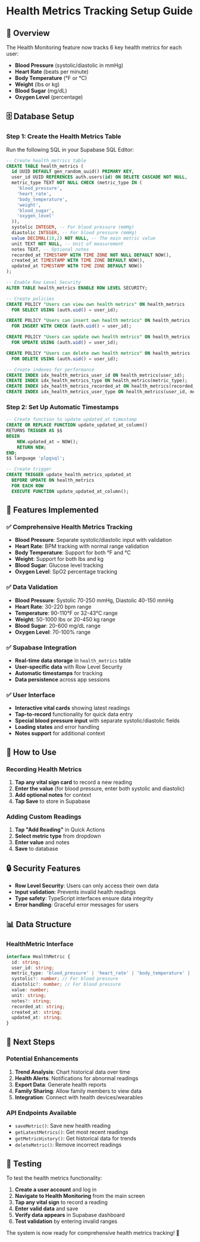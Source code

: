 # Health Metrics Tracking Setup Guide

## 🏥 Overview

The Health Monitoring feature now tracks 6 key health metrics for each user:
- **Blood Pressure** (systolic/diastolic in mmHg)
- **Heart Rate** (beats per minute)
- **Body Temperature** (°F or °C)
- **Weight** (lbs or kg)
- **Blood Sugar** (mg/dL)
- **Oxygen Level** (percentage)

## 🗄️ Database Setup

### Step 1: Create the Health Metrics Table

Run the following SQL in your Supabase SQL Editor:

```sql
-- Create health_metrics table
CREATE TABLE health_metrics (
  id UUID DEFAULT gen_random_uuid() PRIMARY KEY,
  user_id UUID REFERENCES auth.users(id) ON DELETE CASCADE NOT NULL,
  metric_type TEXT NOT NULL CHECK (metric_type IN (
    'blood_pressure', 
    'heart_rate', 
    'body_temperature', 
    'weight', 
    'blood_sugar', 
    'oxygen_level'
  )),
  systolic INTEGER, -- For blood pressure (mmHg)
  diastolic INTEGER, -- For blood pressure (mmHg)
  value DECIMAL(10,2) NOT NULL, -- The main metric value
  unit TEXT NOT NULL, -- Unit of measurement
  notes TEXT, -- Optional notes
  recorded_at TIMESTAMP WITH TIME ZONE NOT NULL DEFAULT NOW(),
  created_at TIMESTAMP WITH TIME ZONE DEFAULT NOW(),
  updated_at TIMESTAMP WITH TIME ZONE DEFAULT NOW()
);

-- Enable Row Level Security
ALTER TABLE health_metrics ENABLE ROW LEVEL SECURITY;

-- Create policies
CREATE POLICY "Users can view own health metrics" ON health_metrics
  FOR SELECT USING (auth.uid() = user_id);

CREATE POLICY "Users can insert own health metrics" ON health_metrics
  FOR INSERT WITH CHECK (auth.uid() = user_id);

CREATE POLICY "Users can update own health metrics" ON health_metrics
  FOR UPDATE USING (auth.uid() = user_id);

CREATE POLICY "Users can delete own health metrics" ON health_metrics
  FOR DELETE USING (auth.uid() = user_id);

-- Create indexes for performance
CREATE INDEX idx_health_metrics_user_id ON health_metrics(user_id);
CREATE INDEX idx_health_metrics_type ON health_metrics(metric_type);
CREATE INDEX idx_health_metrics_recorded_at ON health_metrics(recorded_at);
CREATE INDEX idx_health_metrics_user_type ON health_metrics(user_id, metric_type);
```

### Step 2: Set Up Automatic Timestamps

```sql
-- Create function to update updated_at timestamp
CREATE OR REPLACE FUNCTION update_updated_at_column()
RETURNS TRIGGER AS $$
BEGIN
    NEW.updated_at = NOW();
    RETURN NEW;
END;
$$ language 'plpgsql';

-- Create trigger
CREATE TRIGGER update_health_metrics_updated_at 
  BEFORE UPDATE ON health_metrics 
  FOR EACH ROW 
  EXECUTE FUNCTION update_updated_at_column();
```

## 🔧 Features Implemented

### ✅ **Comprehensive Health Metrics Tracking**
- **Blood Pressure**: Separate systolic/diastolic input with validation
- **Heart Rate**: BPM tracking with normal range validation
- **Body Temperature**: Support for both °F and °C
- **Weight**: Support for both lbs and kg
- **Blood Sugar**: Glucose level tracking
- **Oxygen Level**: SpO2 percentage tracking

### ✅ **Data Validation**
- **Blood Pressure**: Systolic 70-250 mmHg, Diastolic 40-150 mmHg
- **Heart Rate**: 30-220 bpm range
- **Temperature**: 90-110°F or 32-43°C range
- **Weight**: 50-1000 lbs or 20-450 kg range
- **Blood Sugar**: 20-600 mg/dL range
- **Oxygen Level**: 70-100% range

### ✅ **Supabase Integration**
- **Real-time data storage** in `health_metrics` table
- **User-specific data** with Row Level Security
- **Automatic timestamps** for tracking
- **Data persistence** across app sessions

### ✅ **User Interface**
- **Interactive vital cards** showing latest readings
- **Tap-to-record** functionality for quick data entry
- **Special blood pressure input** with separate systolic/diastolic fields
- **Loading states** and error handling
- **Notes support** for additional context

## 📱 How to Use

### Recording Health Metrics

1. **Tap any vital sign card** to record a new reading
2. **Enter the value** (for blood pressure, enter both systolic and diastolic)
3. **Add optional notes** for context
4. **Tap Save** to store in Supabase

### Adding Custom Readings

1. **Tap "Add Reading"** in Quick Actions
2. **Select metric type** from dropdown
3. **Enter value** and notes
4. **Save** to database

## 🔒 Security Features

- **Row Level Security**: Users can only access their own data
- **Input validation**: Prevents invalid health readings
- **Type safety**: TypeScript interfaces ensure data integrity
- **Error handling**: Graceful error messages for users

## 📊 Data Structure

### HealthMetric Interface
```typescript
interface HealthMetric {
  id: string;
  user_id: string;
  metric_type: 'blood_pressure' | 'heart_rate' | 'body_temperature' | 'weight' | 'blood_sugar' | 'oxygen_level';
  systolic?: number; // For blood pressure
  diastolic?: number; // For blood pressure
  value: number;
  unit: string;
  notes?: string;
  recorded_at: string;
  created_at: string;
  updated_at: string;
}
```

## 🚀 Next Steps

### Potential Enhancements
1. **Trend Analysis**: Chart historical data over time
2. **Health Alerts**: Notifications for abnormal readings
3. **Export Data**: Generate health reports
4. **Family Sharing**: Allow family members to view data
5. **Integration**: Connect with health devices/wearables

### API Endpoints Available
- `saveMetric()`: Save new health reading
- `getLatestMetrics()`: Get most recent readings
- `getMetricHistory()`: Get historical data for trends
- `deleteMetric()`: Remove incorrect readings

## 🧪 Testing

To test the health metrics functionality:

1. **Create a user account** and log in
2. **Navigate to Health Monitoring** from the main screen
3. **Tap any vital sign** to record a reading
4. **Enter valid data** and save
5. **Verify data appears** in Supabase dashboard
6. **Test validation** by entering invalid ranges

The system is now ready for comprehensive health metrics tracking! 🎉

